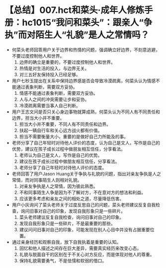 # 【总结】007.hct和菜头·成年人修炼手册：hc1015“我问和菜头”：跟亲人“争执”而对陌生人“礼貌”是人之常情吗？

-   何菜头老师回答用户关于边界和热情的问题，强调确立好边界，不刻意逃避，不要过度控制他人和世界。
    1.  边界的确立是重要的，不要过度控制他人和世界。
    2.  热情是对生活的投入，与边界无关。
    3.  对三五好友保持投入已经足够。
-   用户七秒玉提出在关系中保持边界感是否会导致冷漠疏离，何菜头认为情感不能通过表象判断，需要双方妥协。
    1.  情感不能通过表象判断，需要双方妥协。
    2.  人与人之间的冲突需要让步和妥协。
    3.  冷漠疏离需要当事人自己判断。
-   用户王志文问是否只关心身边事物就算成熟，何菜头认为不同人有不同责任和边界，担当大小并不重要。
    1.  担当大小并不重要，不同人有不同责任和边界。
    2.  扶起一辆自行车和关心远方战火都有价值。
    3.  担当不需要衡量大小，重要的是做好自己力所能及的事。
-   老师分享了自己年轻时对待他人评价的态度，认为自己是文人，写作是自己的优势，建议在孩子成长过程中做朋友相互信任，分享看法。
    1.  老师认为自己是文人，写作是自己的优势。
    2.  建议在孩子成长过程中做朋友相互信任，分享看法。
    3.  老师分享了自己年轻时对待他人评价的态度。
-   老师回答了用户Jason Huang关于争执与礼貌的问题，指出对亲友争执是人之常情，而对同事陌生人则相对礼貌。
    1.  对亲友争执是人之常情，因为彼此熟悉。
    2.  不和同事陌生人争是因为不了解对方，不在意对方的想法和利益。
    3.  应该更多考虑和亲友之间的相处之道，尽量降低伤害。
-   用户小灰询问了菜头老师关于过度反思自己的问题，菜头老师建议反复自我检查，询问旧事对自己的印象，发现自我形象只是一些碎片。
    1.  菜头老师建议反复自我检查，询问旧事对自己的印象。
    2.  发现自我形象只是一些碎片，不是最重要的那些。
    3.  建议问问旧事对自己的印象，可能发现在别人心目中并没有占据重要位置。
-   通过亲身经历和观察自我，放下自我执着是重要的认知。
    1.  回忆和他人描述之间存在巨大差异，需要真实经历来改变心态。
    2.  礼貌与脱面自干的区别在于不关心对方反应，而是体现对他人的尊重。
    3.  保持礼貌需要勇气，不是怯懦和软弱的借口。